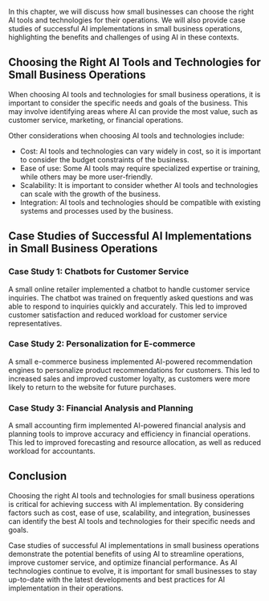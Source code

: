 
In this chapter, we will discuss how small businesses can choose the right AI tools and technologies for their operations. We will also provide case studies of successful AI implementations in small business operations, highlighting the benefits and challenges of using AI in these contexts.

Choosing the Right AI Tools and Technologies for Small Business Operations
--------------------------------------------------------------------------

When choosing AI tools and technologies for small business operations, it is important to consider the specific needs and goals of the business. This may involve identifying areas where AI can provide the most value, such as customer service, marketing, or financial operations.

Other considerations when choosing AI tools and technologies include:

* Cost: AI tools and technologies can vary widely in cost, so it is important to consider the budget constraints of the business.
* Ease of use: Some AI tools may require specialized expertise or training, while others may be more user-friendly.
* Scalability: It is important to consider whether AI tools and technologies can scale with the growth of the business.
* Integration: AI tools and technologies should be compatible with existing systems and processes used by the business.

Case Studies of Successful AI Implementations in Small Business Operations
--------------------------------------------------------------------------

### Case Study 1: Chatbots for Customer Service

A small online retailer implemented a chatbot to handle customer service inquiries. The chatbot was trained on frequently asked questions and was able to respond to inquiries quickly and accurately. This led to improved customer satisfaction and reduced workload for customer service representatives.

### Case Study 2: Personalization for E-commerce

A small e-commerce business implemented AI-powered recommendation engines to personalize product recommendations for customers. This led to increased sales and improved customer loyalty, as customers were more likely to return to the website for future purchases.

### Case Study 3: Financial Analysis and Planning

A small accounting firm implemented AI-powered financial analysis and planning tools to improve accuracy and efficiency in financial operations. This led to improved forecasting and resource allocation, as well as reduced workload for accountants.

Conclusion
----------

Choosing the right AI tools and technologies for small business operations is critical for achieving success with AI implementation. By considering factors such as cost, ease of use, scalability, and integration, businesses can identify the best AI tools and technologies for their specific needs and goals.

Case studies of successful AI implementations in small business operations demonstrate the potential benefits of using AI to streamline operations, improve customer service, and optimize financial performance. As AI technologies continue to evolve, it is important for small businesses to stay up-to-date with the latest developments and best practices for AI implementation in their operations.
